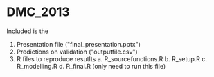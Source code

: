DMC_2013
========

Included is the

1. Presentation file ("final_presentation.pptx")
2. Predictions on validation ("outputfile.csv")
3. R files to reproduce resutlts
  a. R_sourcefunctions.R
  b. R_setup.R
  c. R_modelling.R
  d. R_final.R (only need to run this file)
